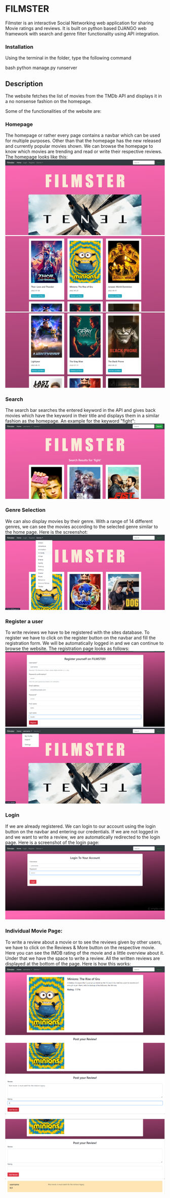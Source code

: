 # FILMSTER

Filmster is an interactive Social Networking web application for sharing Movie ratings and reviews.
It is built on python based DJANGO web framework with search and genre filter functionality using API integration.

### Installation

Using the terminal in the folder, type the following command

bash
python manage.py runserver


## Description

The website fetches the list of movies from the TMDb API and displays it in a no nonsense fashion on the homepage.

Some of the functionalities of the website are:

### Homepage
The homepage or rather every page contains a navbar which can be used for multiple purposes. Other than that the homepage has the new released and currently popular movies shown. We can browse the homepage to know which movies are trending and read or write their respective reviews. The homepage looks like this:
![alt text](https://github.com/kartik31002/FILMSTER-Movie-Review-Website/blob/main/Screenshots/2022-08-07.png?raw=true)
![alt text](https://github.com/kartik31002/FILMSTER-Movie-Review-Website/blob/main/Screenshots/2022-08-07%20(11).png?raw=true)
![alt text](https://github.com/kartik31002/FILMSTER-Movie-Review-Website/blob/main/Screenshots/2022-08-07%20(12).png?raw=true)
### Search
The search bar searches the entered keyword in the API and gives back movies which have the keyword in their title and displays them in a similar fashion as the homepage. An example for the keyword "fight":
![alt text](https://github.com/kartik31002/FILMSTER-Movie-Review-Website/blob/main/Screenshots/2022-08-07%20(14).png?raw=true)
### Genre Selection
We can also display movies by their genre. With a range of 14 different genres, we can see the movies according to the selected genre similar to the home page. Here is the screenshot:
![alt text](https://github.com/kartik31002/FILMSTER-Movie-Review-Website/blob/main/Screenshots/2022-08-07%20(4).png?raw=true)
### Register a user
To write reviews we have to be registered with the sites database. To register we have to click on the register button on the navbar and fill the registration form. We will be automatically logged in and we can continue to browse the website. The registration page looks as follows:
![alt text](https://github.com/kartik31002/FILMSTER-Movie-Review-Website/blob/main/Screenshots/2022-08-07%20(5).png?raw=true)
![alt text](https://github.com/kartik31002/FILMSTER-Movie-Review-Website/blob/main/Screenshots/2022-08-07%20(6).png?raw=true)
### Login
If we are already registered. We can login to our account using the login button on the navbar and entering our credentials. If we are not logged in and we want to write a review, we are automatically redirected to the login page. Here is a screenshot of the login page:
![alt text](https://github.com/kartik31002/FILMSTER-Movie-Review-Website/blob/main/Screenshots/2022-08-07%20(13).png?raw=true)
### Individual Movie Page:
To write a review about a movie or to see the reviews given by other users, we have to click on the Reviews & More button on the respective movie. Here you can see the IMDB rating of the movie and a little overview about it. Under that we have the space to write a review. All the written reviews are displayed at the bottom of the page. Here is how this works:
![alt text](https://github.com/kartik31002/FILMSTER-Movie-Review-Website/blob/main/Screenshots/2022-08-07%20(7).png?raw=true)
![alt text](https://github.com/kartik31002/FILMSTER-Movie-Review-Website/blob/main/Screenshots/2022-08-07%20(9).png?raw=true)
![alt text](https://github.com/kartik31002/FILMSTER-Movie-Review-Website/blob/main/Screenshots/2022-08-07%20(10).png?raw=true)
